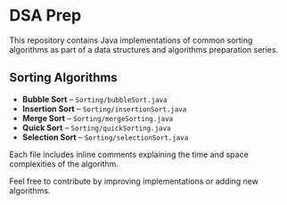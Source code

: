 # DSA Prep

This repository contains Java implementations of common sorting algorithms as part of a data structures and algorithms preparation series.

## Sorting Algorithms

- **Bubble Sort** – `Sorting/bubbleSort.java`
- **Insertion Sort** – `Sorting/insertionSort.java`
- **Merge Sort** – `Sorting/mergeSorting.java`
- **Quick Sort** – `Sorting/quickSorting.java`
- **Selection Sort** – `Sorting/selectionSort.java`

Each file includes inline comments explaining the time and space complexities of the algorithm.

Feel free to contribute by improving implementations or adding new algorithms.
